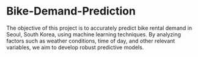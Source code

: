 # Bike-Demand-Prediction
The objective of this project is to accurately predict bike rental demand in Seoul, South Korea, using machine learning techniques. By analyzing factors such as weather conditions, time of day, and other relevant variables, we aim to develop robust predictive models.
